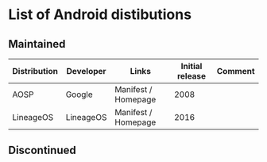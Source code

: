 # List of Android distibutions
## Maintained
|Distribution|Developer|Links|Initial release|Comment|
|-|-|-|-|-|
|AOSP|Google|Manifest / Homepage|2008||
|LineageOS|LineageOS|Manifest / Homepage|2016|

## Discontinued
